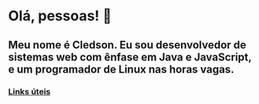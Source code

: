 # Olá, pessoas! 👋

## Meu nome é Cledson. Eu sou desenvolvedor de sistemas web com ênfase em Java e JavaScript, e um programador de Linux nas horas vagas.

### [Links úteis](https://cledsupper.github.io/)
